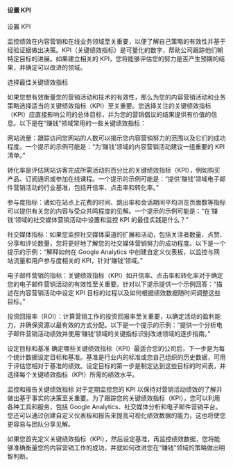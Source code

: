 #### 设置 KPI

设置 KPI

监控绩效在内容营销和在线业务领域至关重要，以便了解自己策略的有效性并基于经验证据做出决策。KPI（关键绩效指标）是可量化的数字，帮助公司跟踪他们朝特定目标的进展。如果建立相关的 KPI，您将能够评估您的努力是否产生预期的结果，并确定可以改进的领域。

选择最佳关键绩效指标

如果您想有效衡量您的营销活动和技术的有效性，那么为您的内容营销活动和业务策略选择适当的关键绩效指标（KPI）至关重要。您选择关注的关键绩效指标（KPI）应直接影响公司的总体目标，并为您的营销倡议的结果提供有价值的信息。以下是在“赚钱”领域常用的一些关键绩效指标：

网站流量：跟踪访问您网站的人数可以揭示您内容营销努力的范围以及它们的成功程度。一个提示的示例可能是：“为‘赚钱’领域的内容营销活动建议一组重要的 KPI 清单。”

转化率是评估网站访客完成所需活动的百分比的关键绩效指标（KPI），例如购买产品、订阅通讯或参加在线课程。一个提示的示例可能是：“提供‘赚钱’领域电子邮件营销活动的行业基准，包括开信率、点击率和转化率。”

参与度指标：诸如在站点上花费的时间、跳出率和会话期间平均浏览页面数等指标可以提供有关您的内容与受众共鸣程度的见解。一个提示的示例可能是：“在‘赚钱’领域的社交媒体营销活动中设置和监控 KPI 的最佳实践是什么？”

社交媒体指标：如果您监控社交媒体渠道的扩展和活动，包括关注者数量、点赞、分享和评论数量，您将更好地了解您的社交媒体营销努力的成功程度。以下是一个提示的示例：“解释如何在 Google Analytics 中创建自定义仪表板，以监控与网站流量和用户参与度相关的 KPI，针对‘赚钱’领域。”

电子邮件营销的指标：关键绩效指标（KPI）如开信率、点击率和转化率对于确定您的电子邮件营销活动的有效性至关重要。针对以下提示提供一个示例回答：“描述在内容营销活动中设定 KPI 目标的过程以及如何根据绩效数据随时间调整这些目标。”

投资回报率（ROI）：计算营销工作的投资回报率至关重要，以确定活动的盈利能力，并确保资源以最有效的方式分配。以下是一个提示的示例：“提供一个分析电子邮件营销活动绩效并使用‘赚钱’领域的关键指标识别改进领域的逐步指南。”

设定目标和基准 确定哪些关键绩效指标（KPI）最适合您的公司后，下一步是为每个统计数据设定目标和基准。基准是行业内的标准或您自己组织的历史数据，可用于评估您相对于基准的绩效。设定目标的第一步是制定达到这些目标的时间表，并选择每个关键绩效指标（KPI）所需的绩效水平。

监控和报告关键绩效指标 对于定期监控您的 KPI 以保持对营销活动绩效的了解并做出基于事实的决策至关重要。为了跟踪您的关键绩效指标（KPI），您可以利用各种工具和服务，包括 Google Analytics、社交媒体分析和电子邮件营销平台。您还可以通过创建自定义仪表板和报告来提高可视化绩效数据的能力，这也将使您更容易与团队分享见解。

如果您首先定义关键绩效指标（KPI），然后设定基准，再监控绩效数据，您将能够准确衡量您的内容营销工作的成功，并就如何改进您在“赚钱”领域的策略做出明智判断。
